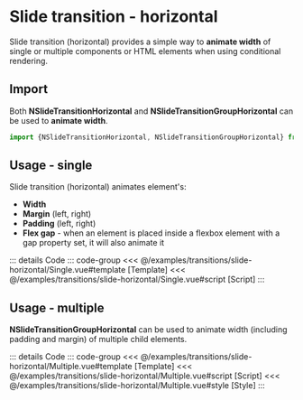 <script setup>
import DisplayContainer from '../examples/partials/DisplayContainer.vue'

import Single from '../examples/transitions/slide-horizontal/Single.vue'
import Multiple from '../examples/transitions/slide-horizontal/Multiple.vue'
</script>

# Slide transition - horizontal

Slide transition (horizontal) provides a simple way to **animate width** of single or multiple components or HTML
elements when using conditional rendering.

## Import

Both **NSlideTransitionHorizontal** and **NSlideTransitionGroupHorizontal** can be used to **animate width**.

```ts
import {NSlideTransitionHorizontal, NSlideTransitionGroupHorizontal} from '@nova-org/components'
```

## Usage - single

Slide transition (horizontal) animates element's:

- **Width**
- **Margin** (left, right)
- **Padding** (left, right)
- **Flex gap** - when an element is placed inside a flexbox element with a gap property set, it will also animate it

<display-container>
    <single/>
</display-container>

::: details Code
::: code-group
<<< @/examples/transitions/slide-horizontal/Single.vue#template [Template]
<<< @/examples/transitions/slide-horizontal/Single.vue#script [Script]
:::

## Usage - multiple

**NSlideTransitionGroupHorizontal** can be used to animate width (including padding and margin) of multiple child
elements.


<display-container vertical>
    <multiple/>
</display-container>

::: details Code
::: code-group
<<< @/examples/transitions/slide-horizontal/Multiple.vue#template [Template]
<<< @/examples/transitions/slide-horizontal/Multiple.vue#script [Script]
<<< @/examples/transitions/slide-horizontal/Multiple.vue#style [Style]
:::
